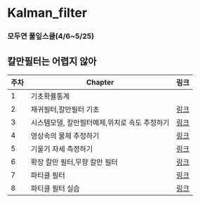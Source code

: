 # Kalman_filter
### 모두연 풀잎스쿨(4/6~5/25)


## 칼만필터는 어렵지 않아
|주차|Chapter  |링크   |
|---|---|---|
| 1  |기초확률통계||
| 2  |재귀필터,칼만필터 기초|[링크](https://github.com/Kingeun/Kalman_filter/tree/main/Day1)|
| 3  |시스템모델, 칼만필터예제,위치로 속도 추정하기|[링크](https://github.com/Kingeun/Kalman_filter/tree/main/Day2)|
| 4  |영상속의 물체 추정하기|[링크](https://github.com/Kingeun/Kalman_filter/tree/main/Day4)|
| 5  |기울기 자세 측정하기|[링크](https://github.com/Kingeun/Kalman_filter/tree/main/Day3)|
| 6  |확장 칼만 필터,무향 칼만 필터|[링크](https://github.com/Kingeun/Kalman_filter/tree/main/Day5)|
| 7  |파티클 필터|[링크](https://github.com/Kingeun/Kalman_filter/tree/main/Day6)|
| 8  |파티클 필터 실습|[링크](https://github.com/Kingeun/Kalman_filter/tree/main/Day7)|
